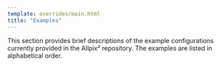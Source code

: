 ```yaml
---
template: overrides/main.html
title: "Examples"
---
```


This section provides brief descriptions of the example configurations
currently provided in the Allpix² repository. The examples are listed in
alphabetical order.

